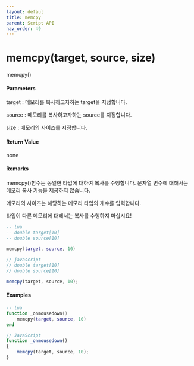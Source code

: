```yaml
---
layout: defaul
title: memcpy
parent: Script API
nav_order: 49
---
```

# memcpy\(target, source, size\)

memcpy\(\)

#### Parameters

target : 메모리를 복사하고자하는 target을 지정합니다.

source : 메모리를 복사하고자하는 source를 지정합니다.

size : 메모리의 사이즈를 지정합니다.

#### Return Value

none

#### Remarks

memcpy\(\)함수는 동일한 타입에 대하여 복사를 수행합니다. 문자열 변수에 대해서는 메모리 복사 기능을 제공하지 않습니다. 

메모리의 사이즈는 해당하는 메모리 타입의 개수를 입력합니다.

타입이 다른 메모리에 대해서는 복사를 수행하지 마십시요!

```lua
-- lua
-- double target[10]
-- double source[10]

memcpy(target, source, 10)
```

```js
// javascript
// double target[10]
// double source[10]

memcpy(target, source, 10);
```

#### 

#### Examples

```lua
-- lua
function _onmousedown()
    memcpy(target, source, 10)
end
```

```js
// JavaScript
function _onmousedown()
{    
    memcpy(target, source, 10);
}
```



